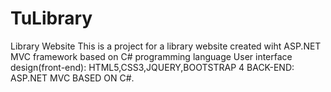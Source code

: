 # TuLibrary
Library Website
This is a project for a library website created wiht ASP.NET MVC framework based on C# programming language 
User interface design(front-end): HTML5,CSS3,JQUERY,BOOTSTRAP 4
BACK-END: ASP.NET MVC BASED ON C#.

